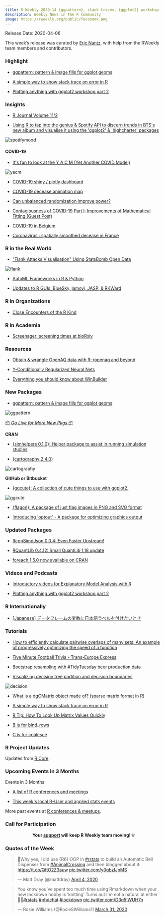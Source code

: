 ```yaml
---
title: R Weekly 2020-14 {ggpattern}, stack traces, {ggplot2} workshop
description: Weekly News in the R Community
image: https://rweekly.org/public/facebook.png
---
```


Release Date: 2020-04-06

This week’s release was curated by [Eric Nantz](https://twitter.com/thercast), with help from the RWeekly team members and contributors.

###  Highlight

* [ggpattern: pattern & image fills for ggplot geoms](https://github.com/coolbutuseless/ggpattern/)

+ [A simple way to show stack trace on error in R](https://renkun.me/2020/03/31/a-simple-way-to-show-stack-trace-on-error-in-r/) 

+ [Plotting anything with ggplot2 workshop part 2](https://www.youtube.com/watch?v=0m4yywqNPVY)

### Insights

+ [R Journal Volume 11/2](https://journal.r-project.org/archive/2019-2/)

+ [Using R to tap into the genius & Spotify API to discern trends in BTS's new album and visualise it using the 'ggplot2' & 'highcharter' packages](https://link.medium.com/ZLHoOcRMm5)

![spotifymood](https://raw.githubusercontent.com/rweekly/image/master/2020-04-06/spotify_mood2.png)

#### COVID-19

* [It's fun to look at the Y A C M (Yet Another COVID Model)](https://medianwatch.netlify.com/post/covid-uncertainty/)

![yacm](https://raw.githubusercontent.com/rweekly/image/master/2020-04-06/yacm2.png)

+ [COVID-19 shiny / plotly dashboard](https://mail-wolf.de/?p=4632)

+ [COVID-19 decease animation map](http://r.iresmi.net/2020/04/01/covid-19-decease-animation-map/)

+ [Can unbalanced randomization improve power?](https://www.rdatagen.net/post/can-unbalanced-randomization-improve-power/)

+ [Contagiousness of COVID-19 Part I: Improvements of Mathematical Fitting (Guest Post)](https://blog.ephorie.de/contagiousness-of-covid-19-part-i-improvements-of-mathematical-fitting-guest-post)

+ [COVID-19 in Belgium](https://www.statsandr.com/blog/covid-19-in-belgium/)

+ [Coronavirus : spatially smoothed decease in France](http://r.iresmi.net/2020/03/30/coronavirus-spatially-smoothed-decease-in-france/)



### R in the Real World

+ ["Flank Attacks Visualisation" Using StatsBomb Open Data](https://npranav10.github.io/blog/entries-into-final-third.html)

![flank](https://raw.githubusercontent.com/rweekly/image/master/2020-04-06/flank_attacks2.png)

+ [AutoML Frameworks in R & Python](https://iamnagdev.com/2020/04/01/automl-frameworks-in-r-python/)

+ [Updates to R GUIs: BlueSky, jamovi, JASP, & RKWard](http://r4stats.com/2020/03/31/updates-to-r-guis/)



###  R in Organizations

+ [Close Encounters of the R Kind](https://rviews.rstudio.com/2020/03/31/close-encounters-of-the-r-kind/)



###  R in Academia

+ [Screenager: screening times at bioRxiv](https://quantixed.org/2020/03/30/screenager-screening-times-at-biorxiv/)



###  Resources

+ [Obtain & wrangle OpenAQ data with R: ropenaq and beyond](https://masalmon.eu/talks/2020-03-31-ropenaq/)

+ [Y-Conditionally Regularized Neural Nets](http://www.win-vector.com/blog/2020/04/y-conditionally-regularized-neural-nets/)

+ [Everything you should know about WinBuilder](https://blog.r-hub.io/2020/04/01/win-builder/)



###  New Packages

* [ggpattern: pattern & image fills for ggplot geoms](https://github.com/coolbutuseless/ggpattern/)

![ggpattern](https://raw.githubusercontent.com/rweekly/image/master/2020-04-06/ggpattern_bob2.jpg)

<p class="added-hostname"><a href="https://rweekly.org/live" target="_blank" class="externalLink">📦 <i>Go Live for More New Pkgs</i> 📦</a></p>

**CRAN**

+ [{simhelpers 0.1.0}: Helper package to assist in running simulation studies](https://meghapsimatrix.github.io/simhelpers/index.html)

+ [{cartography 2.4.0}](https://rgeomatic.hypotheses.org/1989)

![cartography](https://raw.githubusercontent.com/rweekly/image/master/2020-04-06/cartography_package.png)


**GitHub or Bitbucket**

+ [{ggcute}: A collection of cute things to use with ggplot2.](https://github.com/sharlagelfand/ggcute)

![ggcute](https://raw.githubusercontent.com/rweekly/image/master/2020-04-06/ggcute2.png)

+ [{flagon}: A package of just flag images in PNG and SVG format](https://coolbutuseless.github.io/2020/04/03/introducing-flagon-a-package-of-just-flag-images-in-png-and-svg-format/)

+ [Introducing 'optout' - A package for optimizing graphics output](https://coolbutuseless.github.io/2020/04/03/introducing-optout-a-package-for-optimizing-graphics-output/)


### Updated Packages

+ [RcppSimdJson 0.0.4: Even Faster Upstream!](http://dirk.eddelbuettel.com/blog/2020/04/03#rcppsimdjson_0.0.4)

+ [RQuantLib 0.4.12: Small QuantLib 1.18 update](http://dirk.eddelbuettel.com/blog/2020/04/02#rquantlib_0.4.12)

+ [foreach 1.5.0 now available on CRAN](https://blog.revolutionanalytics.com/2020/03/foreach-150-released.html)


###  Videos and Podcasts

+ [Introductory videos for Explanatory Model Analysis with R](https://medium.com/@ModelOriented/introductory-videos-for-explanatory-model-analysis-with-r-9215fdecbd34?source=rss-57dd112ef71e------2)

+ [Plotting anything with ggplot2 workshop part 2](https://www.youtube.com/watch?v=0m4yywqNPVY)


### R Internationally

+ [[Japanese] データフレームの変数に日本語ラベルを付けたいとき](http://ill-identified.hatenablog.com/entry/2020/03/30/013939)

###  Tutorials

+ [How to efficiently calculate pairwise overlaps of many sets: An example of progressively optimizing the speed of a function](https://blog.jdblischak.com/posts/pairwise-overlaps/)

+ [Five Minute Football Trivia - Trans-Europe Express](https://www.robert-hickman.eu/post/five_min_trivia_kraftwerk/)

+ [Bootstrap resampling with #TidyTuesday beer production data](https://juliasilge.com/blog/beer-production/)

+ [Visualizing decision tree partition and decision boundaries](https://paulvanderlaken.com/2020/03/31/visualizing-decision-tree-partition-and-decision-boundaries/)

![decision](https://raw.githubusercontent.com/rweekly/image/master/2020-04-06/decision_viz.png)

+ [What is a dgCMatrix object made of? (sparse matrix format in R)](https://statisticaloddsandends.wordpress.com/2020/03/31/what-is-a-dgcmatrix-object-made-of-sparse-matrix-format-in-r/)

+ [A simple way to show stack trace on error in R](https://renkun.me/2020/03/31/a-simple-way-to-show-stack-trace-on-error-in-r/) 

+ [R Tip: How To Look Up Matrix Values Quickly](http://www.win-vector.com/blog/2020/03/r-tip-how-to-look-up-matrix-values-quickly/)


+ [B is for bind_rows](http://www.deeplytrivial.com/2020/04/b-is-for-bindrows.html)


+ [C is for coalesce](http://www.deeplytrivial.com/2020/04/c-is-for-coalesce.html)


<!--<div class="post-more-begin></div><div class="post-more-end"></div>-->

###  R Project Updates

Updates from [R Core](http://developer.r-project.org/blosxom.cgi/R-devel/NEWS):


###  Upcoming Events in 3 Months

Events in 3 Months:

+ [A list of R conferences and meetings](https://jumpingrivers.github.io/meetingsR/events.html)

+ [This week's local R-User and applied stats events](https://community.rstudio.com/c/irl)


More past events at [R conferences & meetups](https://conf.rweekly.org).


###  Call for Participation


<p class="hide-support added-hostname support-rweekly" style="text-align: center;font-weight: bold;">Your <a class="non-visited externalLink" href="https://www.patreon.com/rweekly" onclick="pas(this)">support</a> will keep R Weekly team moving! 💡</p>

###  Quotes of the Week

<blockquote class="twitter-tweet"><p lang="en" dir="ltr">🔔Why yes, I did use {R6} OOP in <a href="https://twitter.com/hashtag/rstats?src=hash&amp;ref_src=twsrc%5Etfw">#rstats</a> to build an Automatic Bell Dispenser from <a href="https://twitter.com/hashtag/AnimalCrossing?src=hash&amp;ref_src=twsrc%5Etfw">#AnimalCrossing</a> and then blogged about it: <a href="https://t.co/QftO2Z3auw">https://t.co/QftO2Z3auw</a> <a href="https://t.co/y0qbzIJpMS">pic.twitter.com/y0qbzIJpMS</a></p>&mdash; Matt Dray (@mattdray) <a href="https://twitter.com/mattdray/status/1246447304179097602?ref_src=twsrc%5Etfw">April 4, 2020</a></blockquote> <script async src="https://platform.twitter.com/widgets.js" charset="utf-8"></script> 

<blockquote class="twitter-tweet"><p lang="en" dir="ltr">You know you’ve spent too much time using Rmarkdown when your new lockdown hobby is ‘knitting’ Turns out I&#39;m not a natural at either🤦‍♀️<a href="https://twitter.com/hashtag/rstats?src=hash&amp;ref_src=twsrc%5Etfw">#rstats</a> <a href="https://twitter.com/hashtag/phdchat?src=hash&amp;ref_src=twsrc%5Etfw">#phdchat</a> <a href="https://twitter.com/hashtag/lockdown?src=hash&amp;ref_src=twsrc%5Etfw">#lockdown</a> <a href="https://t.co/D3q5IWUH7n">pic.twitter.com/D3q5IWUH7n</a></p>&mdash; Rosie Williams (@RosieSWilliams1) <a href="https://twitter.com/RosieSWilliams1/status/1244932004669423617?ref_src=twsrc%5Etfw">March 31, 2020</a></blockquote> <script async src="https://platform.twitter.com/widgets.js" charset="utf-8"></script> 
